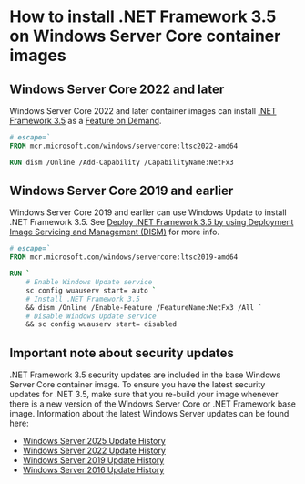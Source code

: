 # How to install .NET Framework 3.5 on Windows Server Core container images

## Windows Server Core 2022 and later

Windows Server Core 2022 and later container images can install [.NET Framework 3.5](https://learn.microsoft.com/windows-hardware/manufacture/desktop/features-on-demand-non-language-fod?view=windows-11#-net-framework) as a [Feature on Demand](https://learn.microsoft.com/windows-hardware/manufacture/desktop/features-on-demand-v2--capabilities?view=windows-11).

```Dockerfile
# escape=`
FROM mcr.microsoft.com/windows/servercore:ltsc2022-amd64

RUN dism /Online /Add-Capability /CapabilityName:NetFx3
```

## Windows Server Core 2019 and earlier

Windows Server Core 2019 and earlier can use Windows Update to install .NET Framework 3.5. See [Deploy .NET Framework 3.5 by using Deployment Image Servicing and Management (DISM)](https://learn.microsoft.com/windows-hardware/manufacture/desktop/deploy-net-framework-35-by-using-deployment-image-servicing-and-management--dism) for more info.

```Dockerfile
# escape=`
FROM mcr.microsoft.com/windows/servercore:ltsc2019-amd64

RUN `
    # Enable Windows Update service
    sc config wuauserv start= auto `
    # Install .NET Framework 3.5
    && dism /Online /Enable-Feature /FeatureName:NetFx3 /All `
    # Disable Windows Update service
    && sc config wuauserv start= disabled
```

## Important note about security updates

.NET Framework 3.5 security updates are included in the base Windows Server Core container image. To ensure you have the latest security updates for .NET 3.5, make sure that you re-build your image whenever there is a new version of the Windows Server Core or .NET Framework base image. Information about the latest Windows Server updates can be found here:

- [Windows Server 2025 Update History](https://support.microsoft.com/topic/windows-server-2025-update-history-10f58da7-e57b-4a9d-9c16-9f1dcd72d7d7)
- [Windows Server 2022 Update History](https://support.microsoft.com/topic/windows-server-2022-update-history-e1caa597-00c5-4ab9-9f3e-8212fe80b2ee)
- [Windows Server 2019 Update History](https://support.microsoft.com/topic/windows-10-and-windows-server-2019-update-history-725fc2e1-4443-6831-a5ca-51ff5cbcb059)
- [Windows Server 2016 Update History](https://support.microsoft.com/topic/windows-10-and-windows-server-2016-update-history-4acfbc84-a290-1b54-536a-1c0430e9f3fd)

